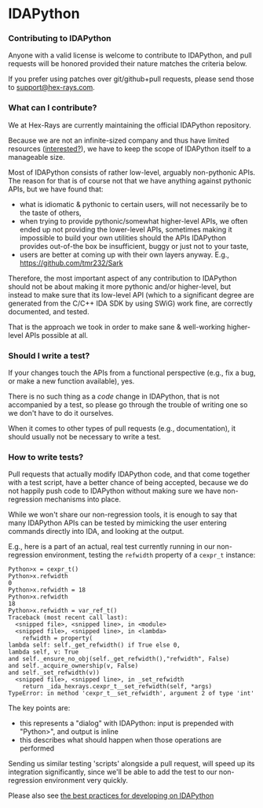 IDAPython
=========

### Contributing to IDAPython

Anyone with a valid license is welcome to contribute to IDAPython, and pull
requests will be honored provided their nature matches the criteria below.

If you prefer using patches over git/github+pull requests, please send
those to <support@hex-rays.com>.


### What can I contribute?

We at Hex-Rays are currently maintaining the official IDAPython repository.

Because we are not an infinite-sized company and thus have limited resources
([interested?](https://www.hex-rays.com/jobs.shtml)), we have to keep the
scope of IDAPython itself to a manageable size.

Most of IDAPython consists of rather low-level, arguably non-pythonic APIs.
The reason for that is of course not that we have anything against pythonic
APIs, but we have found that:

- what is idiomatic & pythonic to certain users, will not necessarily be
  to the taste of others,
- when trying to provide pythonic/somewhat higher-level APIs, we often
  ended up not providing the lower-level APIs, sometimes making it
  impossible to build your own utilities should the APIs IDAPython provides
  out-of-the box be insufficient, buggy or just not to your taste,
- users are better at coming up with their own layers anyway.
  E.g., https://github.com/tmr232/Sark

Therefore, the most important aspect of any contribution to IDAPython
should not be about making it more pythonic and/or higher-level, but
instead to make sure that its low-level API (which to a significant degree
are generated from the C/C++ IDA SDK by using SWiG) work fine, are
correctly documented, and tested.

That is the approach we took in order to make sane & well-working
higher-level APIs possible at all.


### Should I write a test?

If your changes touch the APIs from a functional perspective (e.g., fix
a bug, or make a new function available), yes.

There is no such thing as a _code_ change in IDAPython, that is not
accompanied by a test, so please go through the trouble of writing one
so we don't have to do it ourselves.

When it comes to other types of pull requests (e.g., documentation),
it should usually not be necessary to write a test.


### How to write tests?

Pull requests that actually modify IDAPython code, and that come
together with a test script, have a better chance of being accepted,
because we do not happily push code to IDAPython without making sure
we have non-regression mechanisms into place.

While we won't share our non-regression tools, it is enough to say
that many IDAPython APIs can be tested by mimicking the user entering
commands directly into IDA, and looking at the output.

E.g., here is a part of an actual, real test currently running in
our non-regression environment, testing the `refwidth` property of a
`cexpr_t` instance:

```
Python>x = cexpr_t()
Python>x.refwidth
0
Python>x.refwidth = 18
Python>x.refwidth
18
Python>x.refwidth = var_ref_t()
Traceback (most recent call last):
  <snipped file>, <snipped line>, in <module>
  <snipped file>, <snipped line>, in <lambda>
    refwidth = property(                                                                lambda self: self._get_refwidth() if True else 0,                    lambda self, v: True                                                         and self._ensure_no_obj(self._get_refwidth(),"refwidth", False)                  and self._acquire_ownership(v, False)                                  and self._set_refwidth(v))
  <snipped file>, <snipped line>, in _set_refwidth
    return _ida_hexrays.cexpr_t__set_refwidth(self, *args)
TypeError: in method 'cexpr_t__set_refwidth', argument 2 of type 'int'
```

The key points are:

- this represents a "dialog" with IDAPython: input is prepended with
  "Python>", and output is inline
- this describes what should happen when those operations are performed

Sending us similar testing 'scripts' alongside a pull request, will speed
up its integration significantly, since we'll be able to add the test to
our non-regression environment very quickly.

Please also see [the best practices for developing on IDAPython](HOWTO.md)
